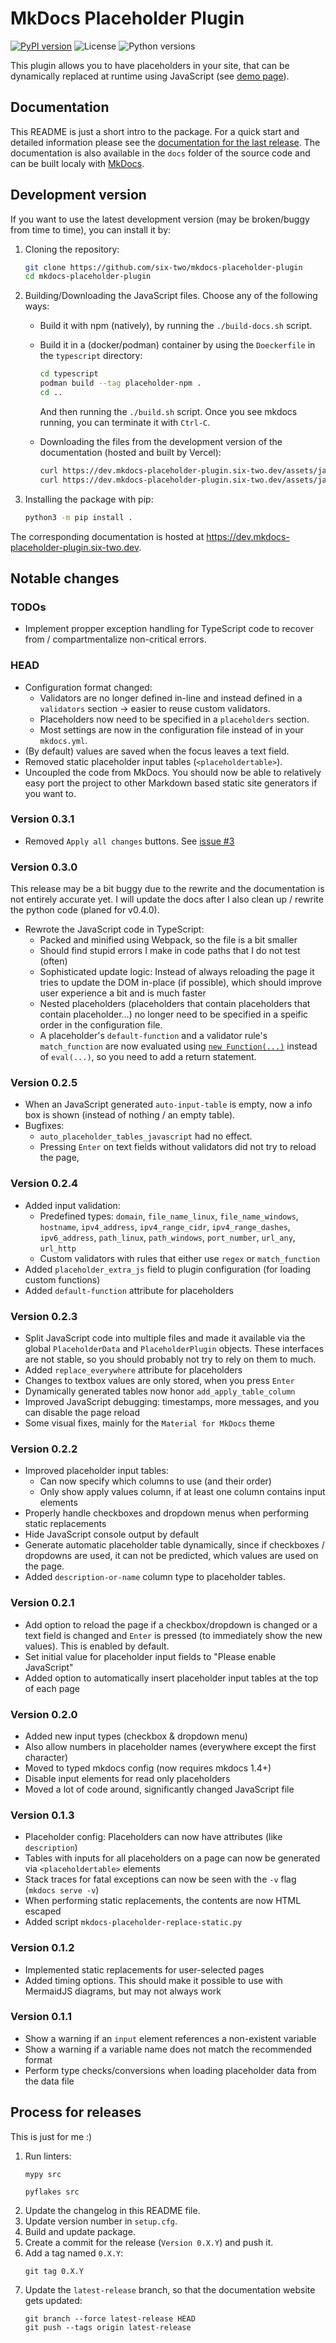 # MkDocs Placeholder Plugin

[![PyPI version](https://img.shields.io/pypi/v/mkdocs-placeholder-plugin)](https://pypi.org/project/mkdocs-placeholder-plugin/)
![License](https://img.shields.io/pypi/l/mkdocs-placeholder-plugin)
![Python versions](https://img.shields.io/pypi/pyversions/mkdocs-placeholder-plugin)

This plugin allows you to have placeholders in your site, that can be dynamically replaced at runtime using JavaScript (see [demo page](https://mkdocs-placeholder-plugin.six-two.dev/demo/)).


## Documentation

This README is just a short intro to the package.
For a quick start and detailed information please see the [documentation for the last release](https://mkdocs-placeholder-plugin.six-two.dev/).
The documentation is also available in the `docs` folder of the source code and can be built localy with [MkDocs](https://www.mkdocs.org/).

## Development version

If you want to use the latest development version (may be broken/buggy from time to time), you can install it by:

1. Cloning the repository:
    ```bash
    git clone https://github.com/six-two/mkdocs-placeholder-plugin
    cd mkdocs-placeholder-plugin
    ```
2. Building/Downloading the JavaScript files.
    Choose any of the following ways:
    
    - Build it with npm (natively), by running the `./build-docs.sh` script.
    - Build it in a (docker/podman) container by using the `Doeckerfile` in the `typescript` directory:
        ```bash
        cd typescript
        podman build --tag placeholder-npm .
        cd ..
        ```

        And then running the `./build.sh` script.
        Once you see mkdocs running, you can terminate it with `Ctrl-C`.
    - Downloading the files from the development version of the documentation (hosted and built by Vercel):
        ```bash
        curl https://dev.mkdocs-placeholder-plugin.six-two.dev/assets/javascripts/placeholder.min.js -o src/mkdocs_placeholder_plugin/assets/placeholder.min.js
        curl https://dev.mkdocs-placeholder-plugin.six-two.dev/assets/javascripts/placeholder.min.js.map -o src/mkdocs_placeholder_plugin/assets/placeholder.min.js.map
        ```
3. Installing the package with pip:
    ```bash
    python3 -m pip install .
    ```

The corresponding documentation is hosted at <https://dev.mkdocs-placeholder-plugin.six-two.dev>.

## Notable changes

### TODOs

- Implement propper exception handling for TypeScript code to recover from / compartmentalize non-critical errors.

### HEAD

- Configuration format changed:
    - Validators are no longer defined in-line and instead defined in a `validators` section -> easier to reuse custom validators.
    - Placeholders now need to be specified in a `placeholders` section.
    - Most settings are now in the configuration file instead of in your `mkdocs.yml`.
- (By default) values are saved when the focus leaves a text field.
- Removed static placeholder input tables (`<placeholdertable>`).
- Uncoupled the code from MkDocs.
    You should now be able to relatively easy port the project to other Markdown based static site generators if you want to.

### Version 0.3.1

- Removed `Apply all changes` buttons. See [issue #3](https://github.com/six-two/mkdocs-placeholder-plugin/issues/3)

### Version 0.3.0

This release may be a bit buggy due to the rewrite and the documentation is not entirely accurate yet.
I will update the docs after I also clean up / rewrite the python code (planed for v0.4.0).

- Rewrote the JavaScript code in TypeScript:
    - Packed and minified using Webpack, so the file is a bit smaller
    - Should find stupid errors I make in code paths that I do not test (often)
    - Sophisticated update logic: Instead of always reloading the page it tries to update the DOM in-place (if possible), which should improve user experience a bit and is much faster
    - Nested placeholders (placeholders that contain placeholders that contain placeholder...) no longer need to be specified in a speific order in the configuration file.
    - A placeholder's `default-function` and a validator rule's `match_function` are now evaluated using [`new Function(...)`](https://developer.mozilla.org/en-US/docs/Web/JavaScript/Reference/Global_Objects/Function) instead of `eval(...)`, so you need to add a return statement.

### Version 0.2.5

- When an JavaScript generated `auto-input-table` is empty, now a info box is shown (instead of nothing / an empty table).
- Bugfixes:
    - `auto_placeholder_tables_javascript` had no effect.
    - Pressing `Enter` on text fields without validators did not try to reload the page,

### Version 0.2.4

- Added input validation:
    - Predefined types: `domain`, `file_name_linux`, `file_name_windows`, `hostname`, `ipv4_address`, `ipv4_range_cidr`, `ipv4_range_dashes`, `ipv6_address`, `path_linux`, `path_windows`, `port_number`, `url_any`, `url_http`
    - Custom validators with rules that either use `regex` or `match_function`
- Added `placeholder_extra_js` field to plugin configuration (for loading custom functions)
- Added `default-function` attribute for placeholders

### Version 0.2.3

- Split JavaScript code into multiple files and made it available via the global `PlaceholderData` and `PlaceholderPlugin` objects.
    These interfaces are not stable, so you should probably not try to rely on them to much.
- Added `replace_everywhere` attribute for placeholders
- Changes to textbox values are only stored, when you press `Enter`
- Dynamically generated tables now honor `add_apply_table_column`
- Improved JavaScript debugging: timestamps, more messages, and you can disable the page reload
- Some visual fixes, mainly for the `Material for MkDocs` theme

### Version 0.2.2

- Improved placeholder input tables:
    - Can now specify which columns to use (and their order)
    - Only show apply values column, if at least one column contains input elements
- Properly handle checkboxes and dropdown menus when performing static replacements
- Hide JavaScript console output by default
- Generate automatic placeholder table dynamically, since if checkboxes / dropdowns are used, it can not be predicted, which values are used on the page.
- Added `description-or-name` column type to placeholder tables.

### Version 0.2.1

- Add option to reload the page if a checkbox/dropdown is changed or a text field is changed and `Enter` is pressed (to immediately show the new values).
    This is enabled by default.
- Set initial value for placeholder input fields to "Please enable JavaScript"
- Added option to automatically insert placeholder input tables at the top of each page

### Version 0.2.0

- Added new input types (checkbox & dropdown menu)
- Also allow numbers in placeholder names (everywhere except the first character)
- Moved to typed mkdocs config (now requires mkdocs 1.4+)
- Disable input elements for read only placeholders
- Moved a lot of code around, significantly changed JavaScript file

### Version 0.1.3

- Placeholder config: Placeholders can now have attributes (like `description`)
- Tables with inputs for all placeholders on a page can now be generated via `<placeholdertable>` elements
- Stack traces for fatal exceptions can now be seen with the `-v` flag (`mkdocs serve -v`)
- When performing static replacements, the contents are now HTML escaped
- Added script `mkdocs-placeholder-replace-static.py`

### Version 0.1.2

- Implemented static replacements for user-selected pages
- Added timing options. This should  make it possible to use with MermaidJS diagrams, but may not always work

### Version 0.1.1

- Show a warning if an `input` element references a non-existent variable
- Show a warning if a variable name does not match the recommended format
- Perform type checks/conversions when loading placeholder data from the data file

## Process for releases

This is just for me :)

1. Run linters:
    ```
    mypy src
    ```
    ```
    pyflakes src
    ```
2. Update the changelog in this README file.
3. Update version number in `setup.cfg`.
4. Build and update package.
5. Create a commit for the release (`Version 0.X.Y`) and push it.
6. Add a tag named `0.X.Y`:
    ```
    git tag 0.X.Y
    ```
7. Update the `latest-release` branch, so that the documentation website gets updated:
    ```
    git branch --force latest-release HEAD
    git push --tags origin latest-release
    ```
